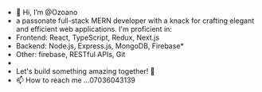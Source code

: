 - 👋 Hi, I’m @Ozoano
- a passonate full-stack MERN developer with a knack for crafting elegant and efficient web applications. I'm proficient in:
- Frontend: React, TypeScript, Redux, Next.js
- Backend: Node.js, Express.js, MongoDB, Firebase*
- Other: firebase, RESTful APIs, Git
-
- Let's build something amazing together! 🚀
- 📫 How to reach me ...07036043139

<!---
Ozoano/Ozoano is a ✨ special ✨ repository because its `README.md` (this file) appears on your GitHub profile.
You can click the Preview link to take a look at your changes.
--->

